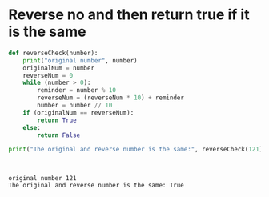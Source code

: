# Reverse no and  then return true if it is the same 


```python
def reverseCheck(number):
    print("original number", number)
    originalNum = number
    reverseNum = 0
    while (number > 0):
        reminder = number % 10
        reverseNum = (reverseNum * 10) + reminder
        number = number // 10
    if (originalNum == reverseNum):
        return True
    else:
        return False

print("The original and reverse number is the same:", reverseCheck(121))

 
```

    original number 121
    The original and reverse number is the same: True
    


```python

```
